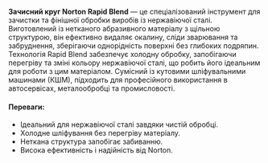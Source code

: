 **Зачисний круг Norton Rapid Blend** — це спеціалізований інструмент для зачистки та фінішної обробки виробів із нержавіючої сталі. Виготовлений із нетканого абразивного матеріалу з щільною структурою, він ефективно видаляє окалину, сліди зварювання та забруднення, зберігаючи однорідність поверхні без глибоких подряпин. Технологія Rapid Blend забезпечує холодну обробку, запобігаючи перегріву та зміні кольору нержавіючої сталі, що робить його ідеальним для роботи з цим матеріалом. Сумісний із кутовими шліфувальними машинами (КШМ), підходить для професійного використання в автосервісах, металообробці та промисловості.

#### Переваги:

- Ідеальний для нержавіючої сталі завдяки чистій обробці.
- Холодне шліфування без перегріву матеріалу.
- Неткана структура запобігає забиванню.
- Висока ефективність і надійність від Norton.
